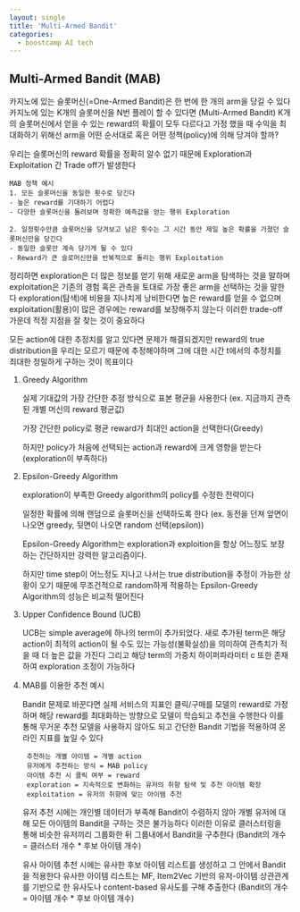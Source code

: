 ```yaml
---
layout: single
title: 'Multi-Armed Bandit'
categories:
  - boostcamp AI tech
---
```

## Multi-Armed Bandit (MAB)

카지노에 있는 슬롯머신(=One-Armed Bandit)은 한 번에 한 개의 arm을 당길 수 있다 카지노에 있는 K개의 슬롯머신을 N번 플레이 할 수 있다면 (Multi-Armed Bandit) K개의 슬롯머신에서 얻을 수 있는 reward의 확률이 모두 다르다고 가정 했을 때 수익을 최대화하기 위해선 arm을 어떤 순서대로 혹은 어떤 정책(policy)에 의해 당겨야 할까?

우리는 슬롯머신의 reward 확률을 정확히 알수 없기 때문에 Exploration과 Exploitation 간 Trade off가 발생한다 
    
    MAB 정책 예시
    1. 모든 슬롯머신을 동일한 횟수로 당긴다
    - 높은 reward를 기대하기 어렵다
    - 다양한 슬롯머신을 돌려보며 정확한 예측값을 얻는 행위 Exploration

    2. 일정횟수만큼 슬롯머신을 당겨보고 남은 횟수는 그 시간 동안 제일 높은 확률을 가졌던 슬롯머신만을 당긴다
    - 동일한 슬롯만 계속 당기게 될 수 있다
    - Reward가 큰 슬로머신만을 반복적으로 돌리는 행위 Exploitation

정리하면 exploration은 더 많은 정보를 얻기 위해 새로운 arm을 탐색하는 것을 말하며 exploitation은 기존의 경험 혹은 관측을 토대로 가장 좋은 arm을 선택하는 것을 말한다 exploration(탐색)에 비용을 지나치게 낭비한다면 높은 reward를 얻을 수 없으며 exploitation(활용)이 많은 경우에는 reward를 보장해주지 않는다 이러한 trade-off 가운데 적정 지점을 잘 찾는 것이 중요하다

모든 action에 대한 추정치를 알고 있다면 문제가 해결되겠지만 reward의 true distribution을 우리는 모르기 때문에 추정해야하며 그에 대한 시간 t에서의 추정치를 최대한 정밀하게 구하는 것이 목표이다 

1. Greedy Algorithm

    실제 기대값의 가장 간단한 추정 방식으로 표본 평균을 사용한다 (ex. 지금까지 관측된 개별 머신의 reward 평균값)

    가장 간단한 policy로 평균 reward가 최대인 action을 선택한다(Greedy)

    하지만 policy가 처음에 선택되는 action과 reward에 크게 영향을 받는다 (exploration이 부족하다)

2. Epsilon-Greedy Algorithm 
    
    exploration이 부족한 Greedy algorithm의 policy를 수정한 전략이다

    일정한 확률에 의해 랜덤으로 슬롯머신을 선택하도록 한다 (ex. 동전을 던져 앞면이 나오면 greedy, 뒷면이 나오면 random 선택(epsilon))

    Epsilon-Greedy Algorithm는 exploration과 exploition을 항상 어느정도 보장하는 간단하지만 강력한 알고리즘이다.

    하지만 time step이 어느정도 지나고 나서는 true distribution을 추정이 가능한 상황이 오기 때문에 무조건적으로 random하게 적용하는 Epsilon-Greedy Algorithm의 성능은 비교적 떨어진다

3. Upper Confidence Bound (UCB)

    UCB는 simple average에 하나의 term이 추가되었다. 새로 추가된 term은 해당 action이 최적의 action이 될 수도 있는 가능성(불확실성)을 의미하여 관측치가 적을 때 더 높은 값을 가진다 그리고 해당 term의 가중치 하이퍼파라미터 c 또한 존재하여 exploration 조정이 가능하다

4. MAB를 이용한 추천 예시

    Bandit 문제로 바꾼다면 실제 서비스의 지표인 클릭/구매를 모델의 reward로 가정하며 해당 reward를 최대화하는 방향으로 모델이 학습되고 추천을 수행한다 이를 통해 무거운 추천 모델을 사용하지 않아도 되고 간단한 Bandit 기법을 적용하여 온라인 지표를 높일 수 있다

        추천하는 개별 아이템 = 개별 action
        유저에게 추천하는 방식 = MAB policy
        아이템 추천 시 클릭 여부 = reward
        exploration = 지속적으로 변화하는 유저의 취향 탐색 및 추천 아이템 확장
        exploitation = 유저의 취향에 맞는 아이템 추천

    유저 추천 시에는 개인별 데이터가 부족해 Bandit이 수렴하지 않아 개별 유저에 대해 모든 아이템의 Bandit을 구하는 것은 불가능하다 이러한 이유로 클러스터링을 통해 비슷한 유저끼리 그룹화한 뒤 그룹내에서 Bandit을 구추한다 (Bandit의 개수 = 클러스터 개수 * 후보 아이템 개수)

    유사 아이템 추천 시에는 유사한 후보 아이템 리스트를 생성하고 그 안에서 Bandit을 적용한다 유사한 아이템 리스트는 MF, Item2Vec 기반의 유저-아이템 상관관계를 기반으로 한 유사도나 content-based 유사도를 구해 추출한다 (Bandit의 개수 = 아이템 개수 * 후보 아이템 개수)